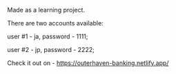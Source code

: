 Made as a learning project.

There are two accounts available:

user #1 - ja,
password - 1111;

user #2 - jp,
password - 2222;

Check it out on - https://outerhaven-banking.netlify.app/
